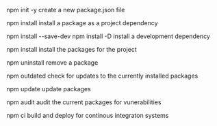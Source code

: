 npm init -y
	create a new package.json file

npm install <packagename>
	install a package as a project dependency

npm install --save-dev <packagename>
npm install -D
	install a development dependency

npm install
	install the packages for the project

npm uninstall <packagename>
	remove a package

npm outdated
	check for updates to the currently installed packages

npm update
	update packages

npm audit
	audit the current packages for vunerabilities

npm ci
	build and deploy for continous integraton systems